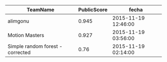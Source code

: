  TeamName| PublicScore|fecha
---|---|---
alimgonu|0.945|2015-11-19 12:46:00
Motion Masters|0.927|2015-11-19 03:56:00
Simple random forest - corrected|0.76|2015-11-19 02:14:00
